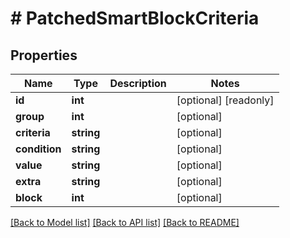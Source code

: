 # # PatchedSmartBlockCriteria

## Properties

Name | Type | Description | Notes
------------ | ------------- | ------------- | -------------
**id** | **int** |  | [optional] [readonly]
**group** | **int** |  | [optional]
**criteria** | **string** |  | [optional]
**condition** | **string** |  | [optional]
**value** | **string** |  | [optional]
**extra** | **string** |  | [optional]
**block** | **int** |  | [optional]

[[Back to Model list]](../../README.md#models) [[Back to API list]](../../README.md#endpoints) [[Back to README]](../../README.md)
